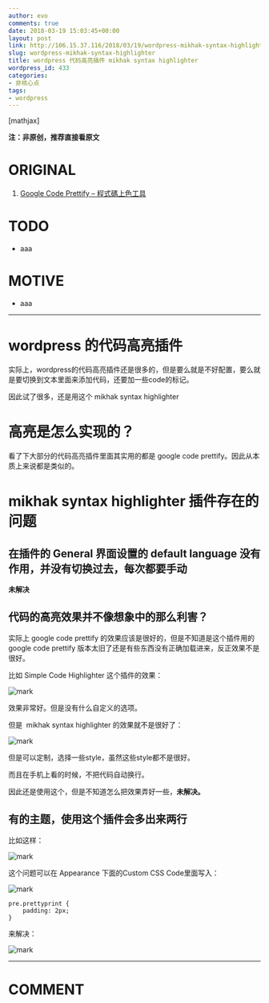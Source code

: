 ```yaml
---
author: evo
comments: true
date: 2018-03-19 15:03:45+00:00
layout: post
link: http://106.15.37.116/2018/03/19/wordpress-mikhak-syntax-highlighter/
slug: wordpress-mikhak-syntax-highlighter
title: wordpress 代码高亮插件 mikhak syntax highlighter
wordpress_id: 433
categories:
- 非核心点
tags:
- wordpress
---
```


<!-- more -->

[mathjax]

**注：非原创，推荐直接看原文**


# ORIGINAL






  1. [Google Code Prettify – 程式碼上色工具](http://blog.shihshih.com/google-code-prettify/)




# TODO






  * aaa




# MOTIVE






  * aaa





* * *





# wordpress 的代码高亮插件


实际上，wordpress的代码高亮插件还是很多的，但是要么就是不好配置，要么就是要切换到文本里面来添加代码，还要加一些code的标记。

因此试了很多，还是用这个 mikhak syntax highlighter


# 高亮是怎么实现的？


看了下大部分的代码高亮插件里面其实用的都是 google code prettify。因此从本质上来说都是类似的。


# mikhak syntax highlighter 插件存在的问题




## 在插件的 General 界面设置的 default language 没有作用，并没有切换过去，每次都要手动


**未解决**


## 代码的高亮效果并不像想象中的那么利害？


实际上 google code prettify 的效果应该是很好的，但是不知道是这个插件用的 google code prettify 版本太旧了还是有些东西没有正确加载进来，反正效果不是很好。

比如 Simple Code Highlighter 这个插件的效果：


![mark](http://pacdb2bfr.bkt.clouddn.com/blog/image/180727/lmIdacH3Kh.png?imageslim)

效果非常好。但是没有什么自定义的选项。

但是  mikhak syntax highlighter 的效果就不是很好了：


![mark](http://pacdb2bfr.bkt.clouddn.com/blog/image/180727/LH20LAhc86.png?imageslim)

但是可以定制，选择一些style，虽然这些style都不是很好。

而且在手机上看的时候，不把代码自动换行。

因此还是使用这个，但是不知道怎么把效果弄好一些，**未解决。**




## 有的主题，使用这个插件会多出来两行


比如这样：


![mark](http://pacdb2bfr.bkt.clouddn.com/blog/image/180727/5a5be31d44.png?imageslim)

这个问题可以在 Appearance 下面的Custom CSS Code里面写入：


![mark](http://pacdb2bfr.bkt.clouddn.com/blog/image/180727/cbJaIC1leC.png?imageslim)




    pre.prettyprint {
        padding: 2px;
    }


来解决：


![mark](http://pacdb2bfr.bkt.clouddn.com/blog/image/180727/lF53beJcD6.png?imageslim)



















* * *





# COMMENT
